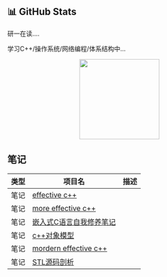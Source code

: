 <!-- Stats Section -->
## 📊 GitHub Stats




研一在读....

学习C++/操作系统/网络编程/体系结构中...
<div align="center">
  <img height="180em" src="https://github-readme-stats.vercel.app/api?username=FeiDaLI&show_icons=true&theme=tokyonight&hide_border=true&count_private=true&bg_color=0d4147" />
</div>

## 笔记

| 类型 | 项目名 | 描述 |
|---|---|---|
| 笔记 | [effective c++](https://github.com/FeiDaLI/Effective-C-) |  |
| 笔记 | [more effective c++](https://github.com/FeiDaLI/More-Effective-CPP) |  |
| 笔记 | [嵌入式C语言自我修养笔记](https://github.com/FeiDaLI/-C-) |  |
| 笔记 | [c++对象模型](https://github.com/FeiDaLI/CPP-object-model) |  |
| 笔记 | [mordern effective c++](https://github.com/FeiDaLI/Effective-Modern-cpp) |  |
| 笔记 | [STL源码剖析](https://github.com/FeiDaLI/STL-source-code) |  |

<!-- 
You can update the following:
1. Replace "project-1", "project-2", etc. with your actual project repository names
2. Update the email, LinkedIn, Twitter links with your actual profiles
3. Modify the tech stack section to match your actual skills
4. Add or remove sections based on your preferences
-->
